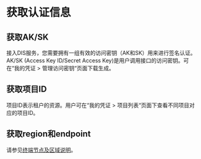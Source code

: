 # 获取认证信息<a name="dayu_06_0005"></a>

## 获取AK/SK<a name="zh-cn_topic_0080205343_section216794169119"></a>

接入DIS服务，您需要拥有一组有效的访问密钥（AK和SK）用来进行签名认证。 AK/SK \(Access Key ID/Secret Access Key\)是用户调用接口的访问密钥。可在“我的凭证 \> 管理访问密钥“页面下载生成。

## 获取项目ID<a name="zh-cn_topic_0080205343_section1832179891344"></a>

项目ID表示租户的资源。用户可在“我的凭证 \> 项目列表“页面下查看不同项目对应的项目ID。

## 获取region和endpoint<a name="zh-cn_topic_0080205343_section2022059591432"></a>

请参见[终端节点及区域说明](https://developer.huaweicloud.com/endpoint?DIS)。

